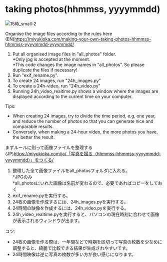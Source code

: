 # taking photos(hhmmss, yyyymmdd)

![15時_small-2](https://user-images.githubusercontent.com/47744839/197381104-b73310e5-9810-4376-b933-0e8fe2735f31.jpg)

Organise the image files according to the rules here  
(EN)https://miyukioka.com/making-your-own-taking-photos-hhmmss-hhmmss-yyyymmdd-yyyymmdd/

1. Put all organised image files in "all_photos" folder.  
*Only jpg is accepted at the moment.  
*This code changes the image names in “all_photos”. So please duplicate the files if necessary! 
2. Run "exif_rename.py".  
3. To create 24 images, run "24h_images.py"
4. To create a 24h-video, run "24h_video.py"
5. Running 24h_video_realtime.py shows a window where the images are displayed according to the current time on your computer.  
  
Tips:
- When creating 24 images, try to divide the time period, e.g. one year, and reduce the number of photos so that you can generate nice and comparable results.
- Conversely, when making a 24-hour video, the more photos you have, the better the result.

  
  
まずルールに則って画像ファイルを整理する  
(JP)https://miyukioka.com/ja/「写真を撮る（hhmmss-hhmmss-yyyymmdd-yyyymmdd）」をつくる/
1. 整理した全て画像ファイルをall_photosフォルダに入れる。  
*JPGのみ  
*all_photosにいれた画像は名前が変わるので、必要であればコピーをしておく
2. exif_rename.pyを実行する。  
3. 24枚の画像を作成するには、24h_images.pyを実行する。
4. 24時間の映像を作成するには、24h_video.pyを実行する。
5. 24h_video_realtime.pyを実行すると、パソコンの現在時刻に合わせて画像が表示されるウィンドウが出ます。  
  
コツ:
- 24枚の画像を作る際は、一年間などで時期を区切って写真の枚数を少なめに調整すると、綺麗で比較できる結果が生成されやすいです。
- 24時間映像は逆に写真の枚数が多い方が良い感じになります。
